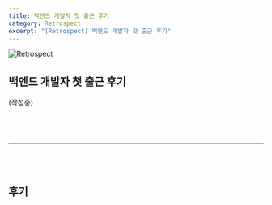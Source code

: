 ```yaml
---
title: 백엔드 개발자 첫 출근 후기
category: Retrospect
excerpt: "[Retrospect] 백엔드 개발자 첫 출근 후기"
---
```


![Retrospect](https://user-images.githubusercontent.com/83164003/161065431-242199bf-b586-4748-9d3a-eb07b427f34e.png)

## 백엔드 개발자 첫 출근 후기
(작성중)

<br>
<br>

### 
---


<br>
<br>

## 후기

<br>
<br>
